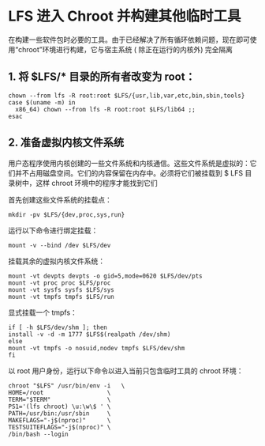 # LFS 进入 Chroot 并构建其他临时工具

在构建一些软件包时必要的工具。由于已经解决了所有循环依赖问题，现在即可使用“chroot”环境进行构建，它与宿主系统 (
除正在运行的内核外) 完全隔离

## 1. 将 $LFS/* 目录的所有者改变为 root：

```text
chown --from lfs -R root:root $LFS/{usr,lib,var,etc,bin,sbin,tools}
case $(uname -m) in
  x86_64) chown --from lfs -R root:root $LFS/lib64 ;;
esac
```

## 2. 准备虚拟内核文件系统

用户态程序使用内核创建的一些文件系统和内核通信。这些文件系统是虚拟的：它们并不占用磁盘空间。它们的内容保留在内存中。必须将它们被挂载到 $
LFS 目录树中，这样 chroot 环境中的程序才能找到它们

首先创建这些文件系统的挂载点：

```text
mkdir -pv $LFS/{dev,proc,sys,run}
```

运行以下命令进行绑定挂载：

```text
mount -v --bind /dev $LFS/dev
```

挂载其余的虚拟内核文件系统：

```text
mount -vt devpts devpts -o gid=5,mode=0620 $LFS/dev/pts
mount -vt proc proc $LFS/proc
mount -vt sysfs sysfs $LFS/sys
mount -vt tmpfs tmpfs $LFS/run
```

显式挂载一个 tmpfs：

```text
if [ -h $LFS/dev/shm ]; then
install -v -d -m 1777 $LFS$(realpath /dev/shm)
else
mount -vt tmpfs -o nosuid,nodev tmpfs $LFS/dev/shm
fi
```

以 root 用户身份，运行以下命令以进入当前只包含临时工具的 chroot 环境：

```text
chroot "$LFS" /usr/bin/env -i   \
HOME=/root                  \
TERM="$TERM"                \
PS1='(lfs chroot) \u:\w\$ ' \
PATH=/usr/bin:/usr/sbin     \
MAKEFLAGS="-j$(nproc)"      \
TESTSUITEFLAGS="-j$(nproc)" \
/bin/bash --login
```
